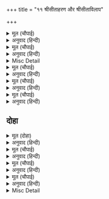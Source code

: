 +++
title = "११ श्रीसीताहरण और श्रीसीताविलाप"

+++


<details><summary>मूल (चौपाई)</summary>

सून बीच दसकंधर देखा।  
आवा निकट जती कें बेषा॥  
जाकें डर सुर असुर डेराहीं।  
निसि न नीद दिन अन्न न खाहीं॥
</details>

<details><summary>अनुवाद (हिन्दी)</summary>

रावण सूना मौका देखकर यति (संन्यासी) के वेषमें श्रीसीताजीके समीप आया। जिसके डरसे देवता और दैत्यतक इतना डरते हैं कि रातको नींद नहीं आती और दिनमें [भरपेट] अन्न नहीं खाते—॥ ४॥
</details>

<details><summary>मूल (चौपाई)</summary>

सो दससीस स्वान की नाईं।  
इत उत चितइ चला भड़िहाईं॥  
इमि कुपंथ पग देत खगेसा।  
रह न तेज तन बुधि बल लेसा॥
</details>

<details><summary>अनुवाद (हिन्दी)</summary>

वही दस सिरवाला रावण कुत्तेकी तरह इधर-उधर ताकता हुआ भड़िहाई* (चोरी) के लिये चला। [काकभुशुण्डिजी कहते हैं—] हे गरुड़जी! इस प्रकार कुमार्गपर पैर रखते ही शरीरमें तेज तथा बुद्धि एवं बलका लेश भी नहीं रह जाता॥ ५॥
</details>

<details><summary>Misc Detail</summary>

* सूना पाकर कुत्ता चुपके-से बर्तन-भाड़ोंमें मुँह डालकर कुछ चुरा ले जाता है उसे, ‘भड़िहाई’ कहते हैं।
</details>

<details><summary>मूल (चौपाई)</summary>

नाना बिधि करि कथा सुहाई।  
राजनीति भय प्रीति देखाई॥  
कह सीता सुनु जती गोसाईं।  
बोलेहु बचन दुष्ट की नाईं॥
</details>

<details><summary>अनुवाद (हिन्दी)</summary>

रावणने अनेकों प्रकारकी सुहावनी कथाएँ रचकर सीताजीको राजनीति, भय और प्रेम दिखलाया। सीताजीने कहा—हे यति गोसाईं! सुनो, तुमने तो दुष्टकी तरह वचन कहे॥ ६॥
</details>

<details><summary>मूल (चौपाई)</summary>

तब रावन निज रूप देखावा।  
भई सभय जब नाम सुनावा॥  
कह सीता धरि धीरजु गाढ़ा।  
आइ गयउ प्रभु रहु खल ठाढ़ा॥
</details>

<details><summary>अनुवाद (हिन्दी)</summary>

तब रावणने अपना असली रूप दिखलाया और जब नाम सुनाया तब तो सीताजी भयभीत हो गयीं। उन्होंने गहरा धीरज धरकर कहा—‘अरे दुष्ट! खड़ा तो रह, प्रभु आ गये’॥ ७॥
</details>

<details><summary>मूल (चौपाई)</summary>

जिमि हरिबधुहि छुद्र सस चाहा।  
भएसि कालबस निसिचर नाहा॥  
सुनत बचन दससीस रिसाना।  
मन महुँ चरन बंदि सुख माना॥
</details>

<details><summary>अनुवाद (हिन्दी)</summary>

जैसे सिंहकी स्त्रीको तुच्छ खरगोश चाहे, वैसे ही अरे राक्षसराज! तू [मेरी चाह करके] कालके वश हुआ है। ये वचन सुनते ही रावणको क्रोध आ गया, परन्तु मनमें उसने सीताजीके चरणोंकी वन्दना करके सुख माना॥ ८॥
</details>

## दोहा


<details><summary>मूल (दोहा)</summary>

क्रोधवंत तब रावन लीन्हिसि रथ बैठाइ।  
चला गगनपथ आतुर भयँ रथ हाँकि न जाइ॥ २८॥
</details>

<details><summary>अनुवाद (हिन्दी)</summary>

फिर क्रोधमें भरकर रावणने सीताजीको रथपर बैठा लिया और वह बड़ी उतावलीके साथ आकाशमार्गसे चला; किन्तु डरके मारे उससे रथ हाँका नहीं जाता था॥ २८॥
</details>

<details><summary>मूल (चौपाई)</summary>

हा जग एक बीर रघुराया।  
केहिं अपराध बिसारेहु दाया॥  
आरति हरन सरन सुखदायक।  
हा रघुकुल सरोज दिननायक॥
</details>

<details><summary>अनुवाद (हिन्दी)</summary>

[सीताजी विलाप कर रही थीं—] हा जगत् के अद्वितीय वीर श्रीरघुनाथजी! आपने किस अपराधसे मुझपर दया भुला दी। हे दुःखोंके हरनेवाले, हे शरणागतको सुख देनेवाले, हा रघुकुलरूपी कमलके सूर्य!॥ १॥
</details>

<details><summary>मूल (चौपाई)</summary>

हा लछिमन तुम्हार नहिं दोसा।  
सो फलु पायउँ कीन्हेउँ रोसा॥  
बिबिध बिलाप करति बैदेही।  
भूरि कृपा प्रभु दूरि सनेही॥
</details>

<details><summary>अनुवाद (हिन्दी)</summary>

हा लक्ष्मण! तुम्हारा दोष नहीं है। मैंने क्रोध किया, उसका फल पाया। श्रीजानकीजी बहुत प्रकारसे विलाप कर रही हैं—[हाय!] प्रभुकी कृपा तो बहुत है, परन्तु वे स्नेही प्रभु बहुत दूर रह गये हैं॥ २॥
</details>

<details><summary>मूल (चौपाई)</summary>

बिपति मोरि को प्रभुहि सुनावा।  
पुरोडास चह रासभ खावा॥  
सीता कै बिलाप सुनि भारी।  
भए चराचर जीव दुखारी॥
</details>

<details><summary>अनुवाद (हिन्दी)</summary>

प्रभुको मेरी यह विपत्ति कौन सुनावे? यज्ञके अन्नको गदहा खाना चाहता है। सीताजीका भारी विलाप सुनकर जड़-चेतन सभी जीव दुखी हो गये॥ ३॥
</details>

<details><summary>Misc Detail</summary>


</details>

